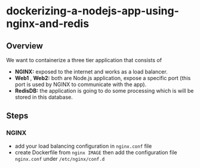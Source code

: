 # dockerizing-a-nodejs-app-using-nginx-and-redis
## Overview
We want to containerize a three tier application that consists of
* **NGINX:** exposed to the internet and works as a load balancer. 
* **Web1** , **Web2:** both are Node.js application, expose a specific port (this port is used by NGINX to communicate with the app).
* **RedisDB:** the application is going to do some processing which is will be stored in this database.

## Steps
### NGINX
* add your load balancing configuration in `nginx.conf` file 
* create Dockerfile from `nginx IMAGE` then add the configuration file `nginx.conf` under `/etc/nginx/conf.d`
